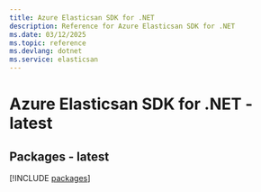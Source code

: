 ```yaml
---
title: Azure Elasticsan SDK for .NET
description: Reference for Azure Elasticsan SDK for .NET
ms.date: 03/12/2025
ms.topic: reference
ms.devlang: dotnet
ms.service: elasticsan
---
```

# Azure Elasticsan SDK for .NET - latest
## Packages - latest
[!INCLUDE [packages](elasticsan-index.md)]